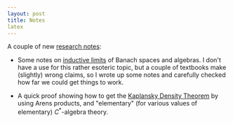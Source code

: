 ```yaml
---
layout: post
title: Notes
latex
---
```


A couple of new [research notes](https://github.com/MatthewDaws/Mathematics):

- Some notes on [inductive limits](https://github.com/MatthewDaws/Mathematics/tree/master/Inductive-Limits) of Banach spaces and algebras.  I don't have a use for this rather esoteric topic, but a couple of textbooks make (slightly) wrong claims, so I wrote up some notes and carefully checked how far we could get things to work.

- A quick proof showing how to get the [Kaplansky Density Theorem](https://github.com/MatthewDaws/Mathematics/tree/master/Kaplansky) by using Arens products, and "elementary" (for various values of elementary) $C^*$-algebra theory.
